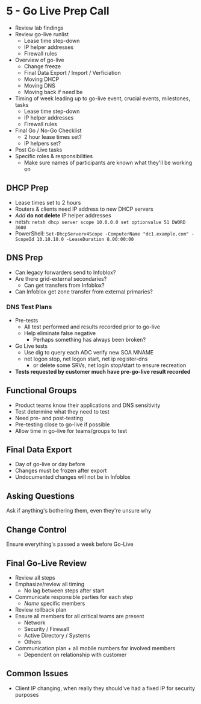 # 5 - Go Live Prep Call
- Review lab findings
- Review go-live runlist
  - Lease time step-down
  - IP helper addresses
  - Firewall rules
- Overview of go-live
  - Change freeze
  - Final Data Export / Import / Verficiation
  - Moving DHCP
  - Moving DNS
  - Moving back if need be
- Timing of week leading up to go-live event, crucial events, milestones, tasks
  - Lease time step-down
  - IP helper addresses
  - Firewall rules
- Final Go / No-Go Checklist
  - 2 hour lease times set?
  - IP helpers set?
- Post Go-Live tasks
- Specific roles & responsibilities
  - Make sure names of participants are known what they'll be working on

## DHCP Prep
- Lease times set to 2 hours
- Routers & clients need IP address to new DHCP servers
- _Add_ **do not delete** IP helper addresses
- netsh: `netsh dhcp server scope 10.0.0.0 set optionvalue 51 DWORD 3600`
- PowerShell: `Set-DhcpServerv4Scope -ComputerName "dc1.example.com" -ScopeId 10.10.10.0 -LeaseDuration 8.00:00:00`

## DNS Prep
- Can legacy forwarders send to Infoblox?
- Are there grid-external secondaries?
  - Can get transfers from Infoblox?
- Can Infoblox get zone transfer from external primaries?

### DNS Test Plans
- Pre-tests
  - All test performed and results recorded prior to go-live
  - Help eliminate false negative
    - Perhaps something has always been broken?
- Go Live tests
  - Use dig to query each ADC verify new SOA MNAME
  - net logon stop, net logon start, net ip register-dns
    - or delete some SRVs, net login stop/start to ensure recreation
- **Tests requested by customer much have pre-go-live result recorded**

## Functional Groups
- Product teams know their applications and DNS sensitivity
- Test determine what they need to test
- Need pre- and post-testing
- Pre-testing close to go-live if possible
- Allow time in go-live for teams/groups to test

## Final Data Export
- Day of go-live or day before
- Changes must be frozen after export
- Undocumented changes will not be in Infoblox

## Asking Questions
Ask if anything's bothering them, even they're unsure why

## Change Control
Ensure everything's passed a week before Go-Live

## Final Go-Live Review
- Review all steps
- Emphasize/review all timing
  - No lag between steps after start
- Communicate responsible parties for each step
  - _Name_ specific members
- Review rollback plan
- Ensure all members for all critical teams are present
  - Network
  - Security / Firewall
  - Active Directory / Systems
  - Others
- Communication plan + all mobile numbers for involved members
  - Dependent on relationship with customer

## Common Issues
- Client IP changing, when really they should've had a fixed IP for security
  purposes
